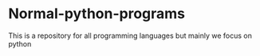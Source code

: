 # Normal-python-programs
This is a repository for all programming languages but mainly we focus on python
